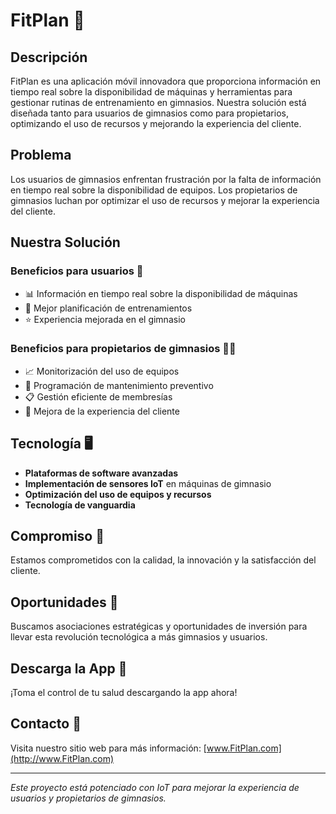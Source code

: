 # FitPlan 🚀

## Descripción
FitPlan es una aplicación móvil innovadora que proporciona información en tiempo real sobre la disponibilidad de máquinas y herramientas para gestionar rutinas de entrenamiento en gimnasios. Nuestra solución está diseñada tanto para usuarios de gimnasios como para propietarios, optimizando el uso de recursos y mejorando la experiencia del cliente.

## Problema
Los usuarios de gimnasios enfrentan frustración por la falta de información en tiempo real sobre la disponibilidad de equipos. Los propietarios de gimnasios luchan por optimizar el uso de recursos y mejorar la experiencia del cliente.

## Nuestra Solución
### Beneficios para usuarios 💪
- 📊 Información en tiempo real sobre la disponibilidad de máquinas
- 📅 Mejor planificación de entrenamientos
- ⭐ Experiencia mejorada en el gimnasio

### Beneficios para propietarios de gimnasios 🏋️‍♂️
- 📈 Monitorización del uso de equipos
- 🔧 Programación de mantenimiento preventivo
- 📋 Gestión eficiente de membresías
- 🎯 Mejora de la experiencia del cliente

## Tecnología 🖥️
- **Plataformas de software avanzadas**
- **Implementación de sensores IoT** en máquinas de gimnasio
- **Optimización del uso de equipos y recursos**
- **Tecnología de vanguardia**

## Compromiso 🤝
Estamos comprometidos con la calidad, la innovación y la satisfacción del cliente.

## Oportunidades 🌟
Buscamos asociaciones estratégicas y oportunidades de inversión para llevar esta revolución tecnológica a más gimnasios y usuarios.

## Descarga la App 📲
¡Toma el control de tu salud descargando la app ahora!

## Contacto 📧
Visita nuestro sitio web para más información:
[www.FitPlan.com](http://www.FitPlan.com)

---

*Este proyecto está potenciado con IoT para mejorar la experiencia de usuarios y propietarios de gimnasios.*

